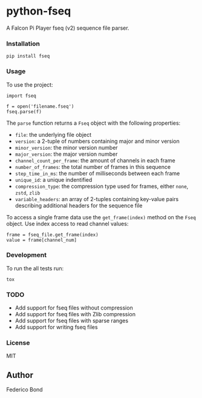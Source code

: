 python-fseq
===========

A Falcon Pi Player fseq (v2) sequence file parser.

### Installation

    pip install fseq


### Usage

To use the project:

    import fseq

    f = open('filename.fseq')
    fseq.parse(f)


The `parse` function returns a `Fseq` object with the following properties:

 * `file`: the underlying file object
 * `version`: a 2-tuple of numbers containing major and minor version
 * `minor_version`: the minor version number
 * `major_version`: the major version number
 * `channel_count_per_frame`: the amount of channels in each frame
 * `number_of_frames`: the total number of frames in this sequence
 * `step_time_in_ms`: the number of milliseconds between each frame
 * `unique_id`: a unique indentified
 * `compression_type`: the compression type used for frames, either `none`, `zstd`, `zlib`
 * `variable_headers`: an array of 2-tuples containing key-value pairs describing additional headers for the sequence file

To access a single frame data use the `get_frame(index)` method on the `Fseq`
object. Use index access to read channel values:

    frame = fseq_file.get_frame(index)
    value = frame[channel_num]


### Development

To run the all tests run:

    tox


### TODO

 * Add support for fseq files without compression
 * Add support for fseq files with Zlib compression
 * Add support for fseq files with sparse ranges
 * Add support for writing fseq files


### License

MIT

## Author

Federico Bond
